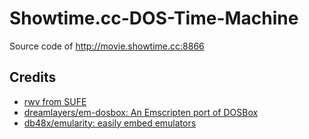 # Showtime.cc-DOS-Time-Machine
Source code of http://movie.showtime.cc:8866

## Credits
* [rwv from SUFE](#)
* [dreamlayers/em-dosbox: An Emscripten port of DOSBox](https://github.com/dreamlayers/em-dosbox)
* [db48x/emularity: easily embed emulators](https://github.com/db48x/emularity)
